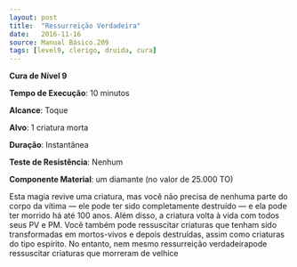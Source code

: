 ```yaml
---
layout: post
title:  "Ressurreição Verdadeira"
date:   2016-11-16
source: Manual Básico.209
tags: [level9, clerigo, druida, cura]
---
```


**Cura de Nível 9**

**Tempo de Execução**: 10 minutos

**Alcance**: Toque

**Alvo**: 1 criatura morta

**Duração**: Instantânea

**Teste de Resistência**: Nenhum

**Componente Material**: um diamante (no valor de 25.000 TO)


Esta magia revive uma criatura, mas você não precisa de nenhuma parte do corpo da vítima — ele pode ter sido completamente destruído — e ela pode ter morrido há até 100 anos.
Além disso, a criatura volta à vida com todos seus PV e PM.
Você também pode ressuscitar criaturas que tenham sido transformadas em mortos-vivos e depois destruídas, assim como criaturas do tipo espírito. 
No entanto, nem mesmo ressurreição verdadeirapode ressuscitar criaturas que morreram de velhice